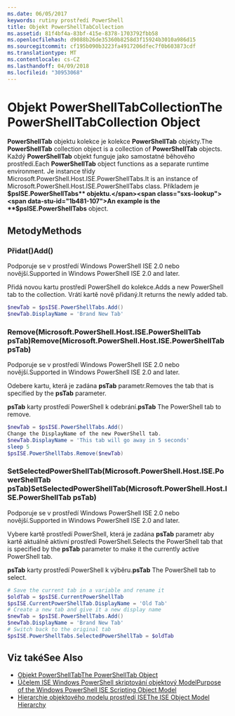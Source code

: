 ```yaml
---
ms.date: 06/05/2017
keywords: rutiny prostředí PowerShell
title: Objekt PowerShellTabCollection
ms.assetid: 81f4bf4a-83bf-415e-8378-1703792fbb58
ms.openlocfilehash: d9088b26de35360b8258d3f15924b3010a986d15
ms.sourcegitcommit: cf195b090b3223fa4917206dfec7f0b603873cdf
ms.translationtype: MT
ms.contentlocale: cs-CZ
ms.lasthandoff: 04/09/2018
ms.locfileid: "30953068"
---
```

# <a name="the-powershelltabcollection-object"></a><span data-ttu-id="1b481-103">Objekt PowerShellTabCollection</span><span class="sxs-lookup"><span data-stu-id="1b481-103">The PowerShellTabCollection Object</span></span>

<span data-ttu-id="1b481-104">**PowerShellTab** objektu kolekce je kolekce **PowerShellTab** objekty.</span><span class="sxs-lookup"><span data-stu-id="1b481-104">The **PowerShellTab** collection object is a collection of **PowerShellTab** objects.</span></span> <span data-ttu-id="1b481-105">Každý **PowerShellTab** objekt funguje jako samostatné běhového prostředí.</span><span class="sxs-lookup"><span data-stu-id="1b481-105">Each **PowerShellTab** object functions as a separate runtime environment.</span></span> <span data-ttu-id="1b481-106">Je instance třídy Microsoft.PowerShell.Host.ISE.PowerShellTabs.</span><span class="sxs-lookup"><span data-stu-id="1b481-106">It is an instance of Microsoft.PowerShell.Host.ISE.PowerShellTabs class.</span></span> <span data-ttu-id="1b481-107">Příkladem je **$psISE.PowerShellTabs** objektu.</span><span class="sxs-lookup"><span data-stu-id="1b481-107">An example is the **$psISE.PowerShellTabs** object.</span></span>

## <a name="methods"></a><span data-ttu-id="1b481-108">Metody</span><span class="sxs-lookup"><span data-stu-id="1b481-108">Methods</span></span>

### <a name="add"></a><span data-ttu-id="1b481-109">Přidat\(\)</span><span class="sxs-lookup"><span data-stu-id="1b481-109">Add\(\)</span></span>

<span data-ttu-id="1b481-110">Podporuje se v prostředí Windows PowerShell ISE 2.0 nebo novější.</span><span class="sxs-lookup"><span data-stu-id="1b481-110">Supported in Windows PowerShell ISE 2.0 and later.</span></span>

<span data-ttu-id="1b481-111">Přidá novou kartu prostředí PowerShell do kolekce.</span><span class="sxs-lookup"><span data-stu-id="1b481-111">Adds a new PowerShell tab to the collection.</span></span> <span data-ttu-id="1b481-112">Vrátí kartě nově přidaný.</span><span class="sxs-lookup"><span data-stu-id="1b481-112">It returns the newly added tab.</span></span>

```powershell
$newTab = $psISE.PowerShellTabs.Add()
$newTab.DisplayName = 'Brand New Tab'
```

### <a name="removemicrosoftpowershellhostisepowershelltab-pstab"></a><span data-ttu-id="1b481-113">Remove\(Microsoft.PowerShell.Host.ISE.PowerShellTab psTab\)</span><span class="sxs-lookup"><span data-stu-id="1b481-113">Remove\(Microsoft.PowerShell.Host.ISE.PowerShellTab psTab\)</span></span>

<span data-ttu-id="1b481-114">Podporuje se v prostředí Windows PowerShell ISE 2.0 nebo novější.</span><span class="sxs-lookup"><span data-stu-id="1b481-114">Supported in Windows PowerShell ISE 2.0 and later.</span></span>

<span data-ttu-id="1b481-115">Odebere kartu, která je zadána **psTab** parametr.</span><span class="sxs-lookup"><span data-stu-id="1b481-115">Removes the tab that is specified by the **psTab** parameter.</span></span>

<span data-ttu-id="1b481-116">**psTab** karty prostředí PowerShell k odebrání.</span><span class="sxs-lookup"><span data-stu-id="1b481-116">**psTab** The PowerShell tab to remove.</span></span>

```powershell
$newTab = $psISE.PowerShellTabs.Add()
Change the DisplayName of the new PowerShell tab.
$newTab.DisplayName = 'This tab will go away in 5 seconds'
sleep 5
$psISE.PowerShellTabs.Remove($newTab)
```

### <a name="setselectedpowershelltabmicrosoftpowershellhostisepowershelltab-pstab"></a><span data-ttu-id="1b481-117">SetSelectedPowerShellTab\(Microsoft.PowerShell.Host.ISE.PowerShellTab psTab\)</span><span class="sxs-lookup"><span data-stu-id="1b481-117">SetSelectedPowerShellTab\(Microsoft.PowerShell.Host.ISE.PowerShellTab psTab\)</span></span>

<span data-ttu-id="1b481-118">Podporuje se v prostředí Windows PowerShell ISE 2.0 nebo novější.</span><span class="sxs-lookup"><span data-stu-id="1b481-118">Supported in Windows PowerShell ISE 2.0 and later.</span></span>

<span data-ttu-id="1b481-119">Vybere kartě prostředí PowerShell, která je zadána **psTab** parametr aby kartě aktuálně aktivní prostředí PowerShell.</span><span class="sxs-lookup"><span data-stu-id="1b481-119">Selects the PowerShell tab that is specified by the **psTab** parameter to make it the currently active PowerShell tab.</span></span>

<span data-ttu-id="1b481-120">**psTab** karty prostředí PowerShell k výběru.</span><span class="sxs-lookup"><span data-stu-id="1b481-120">**psTab** The PowerShell tab to select.</span></span>

```powershell
# Save the current tab in a variable and rename it
$oldTab = $psISE.CurrentPowerShellTab
$psISE.CurrentPowerShellTab.DisplayName = 'Old Tab'
# Create a new tab and give it a new display name
$newTab = $psISE.PowerShellTabs.Add()
$newTab.DisplayName = 'Brand New Tab'
# Switch back to the original tab
$psISE.PowerShellTabs.SelectedPowerShellTab = $oldTab
```

## <a name="see-also"></a><span data-ttu-id="1b481-121">Viz také</span><span class="sxs-lookup"><span data-stu-id="1b481-121">See Also</span></span>

- [<span data-ttu-id="1b481-122">Objekt PowerShellTab</span><span class="sxs-lookup"><span data-stu-id="1b481-122">The PowerShellTab Object</span></span>](The-PowerShellTab-Object.md)
- [<span data-ttu-id="1b481-123">Účelem ISE Windows PowerShell skriptování objektový Model</span><span class="sxs-lookup"><span data-stu-id="1b481-123">Purpose of the Windows PowerShell ISE Scripting Object Model</span></span>](Purpose-of-the-Windows-PowerShell-ISE-Scripting-Object-Model.md)
- [<span data-ttu-id="1b481-124">Hierarchie objektového modelu prostředí ISE</span><span class="sxs-lookup"><span data-stu-id="1b481-124">The ISE Object Model Hierarchy</span></span>](The-ISE-Object-Model-Hierarchy.md)